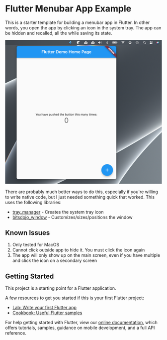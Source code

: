 # Flutter Menubar App Example

This is a starter template for building a menubar app in Flutter. In other words, you open the app by clicking an icon in the system tray. The app can be hidden and recalled, all the while saving its state.

<img src="doc/screenshot.png" width="600">

There are probably much better ways to do this, especially if you're willing to write native code, but I just needed something quick that worked. This uses the following libraries:

* [tray_manager](https://github.com/leanflutter/tray_manager) - Creates the system tray icon
* [bitsdojo_window](https://github.com/bitsdojo/bitsdojo_window) - Customizes/sizes/positions the window

## Known Issues

1. Only tested for MacOS
2. Cannot click outside app to hide it. You must click the icon again
3. The app will only show up on the main screen, even if you have multiple and click the icon on a secondary screen

## Getting Started

This project is a starting point for a Flutter application.

A few resources to get you started if this is your first Flutter project:

- [Lab: Write your first Flutter app](https://flutter.dev/docs/get-started/codelab)
- [Cookbook: Useful Flutter samples](https://flutter.dev/docs/cookbook)

For help getting started with Flutter, view our
[online documentation](https://flutter.dev/docs), which offers tutorials,
samples, guidance on mobile development, and a full API reference.

